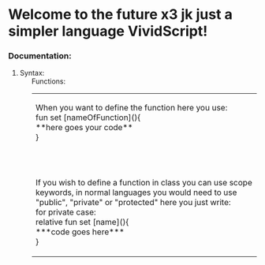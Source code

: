 # Welcome to the future x3 jk just a simpler language VividScript!

### Documentation:
<ol>
  <li>
    Syntax:
      <ul>
        <table>
          <tr>
            Functions:
          </tr>
          <td>
            <p>When you want to define the function here you use:<br> fun set [nameOfFunction](){<br>
              **here goes your code**
            <br>}</p><br><br>
              <p>If you wish to define a function in class you can use scope keywords, in normal languages you would need to use "public", "private" or "protected" here you just write:
              <br> for private case: <br>
                  relative fun set [name](){<br>***code goes here***<br>}
              </p>
          </td>
        </table>
      </ul>
  </li>
</ol>
